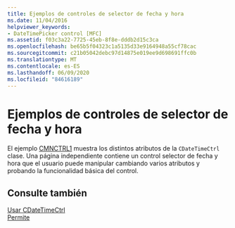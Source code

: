 ```yaml
---
title: Ejemplos de controles de selector de fecha y hora
ms.date: 11/04/2016
helpviewer_keywords:
- DateTimePicker control [MFC]
ms.assetid: f03c3a22-7725-45eb-8f8e-dddb2d15c3ca
ms.openlocfilehash: be65b5f04323c1a5135d33e9164948a55cf78cac
ms.sourcegitcommit: c21b05042debc97d14875e019ee9d698691ffc0b
ms.translationtype: MT
ms.contentlocale: es-ES
ms.lasthandoff: 06/09/2020
ms.locfileid: "84616189"
---
```

# <a name="date-and-time-picker-control-examples"></a>Ejemplos de controles de selector de fecha y hora

El ejemplo [CMNCTRL1](../overview/visual-cpp-samples.md) muestra los distintos atributos de la `CDateTimeCtrl` clase. Una página independiente contiene un control selector de fecha y hora que el usuario puede manipular cambiando varios atributos y probando la funcionalidad básica del control.

## <a name="see-also"></a>Consulte también

[Usar CDateTimeCtrl](using-cdatetimectrl.md)<br/>
[Permite](controls-mfc.md)
